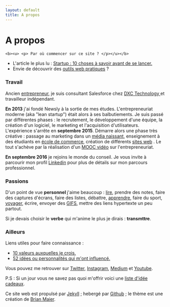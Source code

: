 ```yaml
---
layout: default
title: A propos
---
```


<div class="post">
	<h1 class="pageTitle">A propos</h1>


	<b><u> <p> Par où commencer sur ce site ? </p></u></b>  
  <ul>
      <li>L'article le plus lu : <a href="https://medium.com/@dawise_/my-10-favorite-quotes-yet-3f8a4122336b"> Startup : 10 choses à savoir avant de se lancer.</a></li>
      <li>Envie de découvrir des <a href="/Outils">outils web pratiques</a> ?</li>
  </ul>

  <h3>Travail </h3>
  <p> Ancien <a href="/startups">entrepreneur</a>, je suis consultant Salesforce chez <a href="https://www.dxc.technology/"> DXC Technology </a> et travailleur indépendant.</p> 

  <p> <b>En 2013</b> j'ai fondé Newsly à la sortie de mes études. L'entrepreneuriat moderne (aka "lean startup") était alors à ses balbutiements. Je suis passé par différentes phases : le recrutement, le développement d'une équipe, la création d'un logiciel, le marketing et l'acquisition d'utilisateurs. L'expérience s'arrête en <b>septembre 2015</b>. Démarre alors une phase très créative : passage au marketing dans un <a href="https://www.brief.me/"> média naissant</a>, enseignement à des étudiants en <a href="http://www.emlv.fr/"> école de commerce</a>, création de différents <a href="/Portfolio">sites web</a> . Le tout s'achève par la réalisation d'un <a href="https://www.udemy.com/startuptour/?couponCode=DAVIDWISE.FR">MOOC vidéo</a> sur l'entrepreneuriat.</p> 

  <p><b>En septembre 2016</b> je rejoins le monde du conseil. Je vous invite à parcourir mon profil <a href="">Linkedin</a> pour plus de détails sur mon parcours professionnel.</p> 

  <h3>Passions</h3>
  <p> D'un point de vue <b> personnel </b> j'aime beaucoup : <a href="/bibliotheque">lire</a>,  prendre des notes, faire des captures d'écrans, faire des listes, débattre, <a href="/bibliotheque">apprendre</a>, faire du sport, <a href="https://www.instagram.com/dawise_/">voyager</a>, écrire, envoyer des <a href="https://giphy.com/">GIFS</a>, mettre des liens hypertexte un peu partout. </p>

  <p> Si je devais choisir le <b>verbe</b> qui m'anime le plus je dirais : <b>transmttre</b>. 

  <h3> Ailleurs</h3>
  <p>Liens utiles pour faire connaissance :</p> 
      <ul>
      <li><a href="https://medium.com/@dawise_/my-10-favorite-quotes-yet-3f8a4122336b"> 10 valeurs auxquelles je crois.</a></li>
      <li><a href="http://challenge52.tumblr.com/"> 52 idées ou personnalités qui m'ont influencé.</a></li>
     </ul>

  <p>Vous pouvez me retrouver sur <a href="https://twitter.com/dawise_">Twitter</a>, <a href="https://www.instagram.com/dawise_/">Instagram</a>, <a href="https://medium.com/@dawise_">Medium</a> et <a href="https://www.youtube.com/channel/UCUtv9U3_GGoBrp_YvSWUj7A">Youtube</a>.</p>

  <p>P.S : Si un jour vous ne savez pas quoi m'offrir voici une <a href="https://kit.com/dawise/la-liste-des-mes-envies"> liste d'idée cadeaux</a>. </p>

<p> Ce site web est propulsé par <a href="https://jekyllrb.com/">Jekyll</a> ; hebergé par <a href="https://github.com/">Github</a> ; le thème est une création de <a href="http://brianmaierjr.com">Brian Maier</a>.</p>
